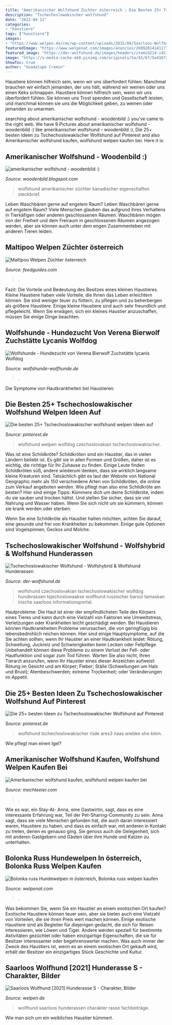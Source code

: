 ```yaml
---
title: "Amerikanischer Wolfshund Züchter österreich : Die Besten 25+ Tschechoslowakischer Wolfshund Welpen Ideen Auf"
description: "Tschechoslowakischer wolfshund"
date: "2022-04-12"
categories:
- "haustiere"
tags: ["haustiere"]
images:
- "https://www.welpen.de/cms/wp-content/uploads/2015/04/Saarloos-Wolfhund.jpg"
featuredImage: "https://www.welpenat.com/images/anuncios/260920141411710636_1.jpg"
featured_image: "https://der-wolfshund.de/images/headers/itemid214-id116.jpg"
image: "https://s-media-cache-ak0.pinimg.com/originals/5a/41/67/5a4167244ea5a3d4d6be00229b66b569.jpg"
ShowToc: true
author: "Guadalupe Cremin"
---
```



Haustiere können hilfreich sein, wenn wir uns überfordert fühlen: Manchmal brauchen wir einfach jemanden, der uns hält, während wir weinen oder uns einen Keks schnappen.
Haustiere können hilfreich sein, wenn wir uns überfordert fühlen. Sie können uns Trost spenden und Gesellschaft leisten, und manchmal können sie uns die Möglichkeit geben, zu weinen oder jemanden zu umarmen.

	

		
searching about amerikanischer wolfshund - woodenbild :) you've came to the right web. We have 9 Pictures about amerikanischer wolfshund - woodenbild :) like amerikanischer wolfshund - woodenbild :), Die 25+ besten Ideen zu Tschechoslowakischer Wolfshund auf Pinterest and also Amerikanischer wolfshund kaufen, wolfshund welpen kaufen bei. Here it is:
		
    
## Amerikanischer Wolfshund - Woodenbild :)

<img loading=lazy src="https://2.bp.blogspot.com/-of7BD4ZCYEk/WpPEJEL5VYI/AAAAAAABf3w/MncH_2WOu4kjFyL81x6TPmsr6hVUFfFuACLcBGAs/s1600/download%2B%25281%2529.jpg" onerror="this.onerror=null;this.src='https://tse4.mm.bing.net/th?id=OIP.qQ31LPurO62sq7tIowTFxQAAAA&amp;pid=15.1';" alt="amerikanischer wolfshund - woodenbild :)">

_Source: woodenbild.blogspot.com_

>wolfshund amerikanischer züchter kanadischer eigenschaften steckbrief. 

	

Leben Waschbären gerne auf engstem Raum?
Leben Waschbären gerne auf engstem Raum? Viele Menschen glauben das aufgrund ihres Verhaltens in Tierkäfigen oder anderen geschlossenen Räumen. Waschbären mögen von der Freiheit und dem Freiraum in geschlossenen Räumen angezogen werden, aber sie können auch unter dem engen Zusammenleben mit anderen Tieren leiden.

    
## Maltipoo Welpen Züchter österreich

<img loading=lazy src="https://i.pinimg.com/originals/51/33/35/51333588f1a15ae22e66dd6c3828b31c.jpg" onerror="this.onerror=null;this.src='https://tse4.mm.bing.net/th?id=OIP.qH6IawkYy5UxZT-6IYNO1gHaNJ&amp;pid=15.1';" alt="Maltipoo Welpen Züchter österreich">

_Source: feedguides.com_

>. 

	

Fazit: Die Vorteile und Bedeutung des Besitzes eines kleinen Haustieres.
Kleine Haustiere haben viele Vorteile, die Ihnen das Leben erleichtern können. Sie sind weniger teuer zu füttern, zu pflegen und zu beherbergen als größere Haustiere. Einige kleine Haustiere sind auch sehr freundlich und pflegeleicht. Wenn Sie erwägen, sich ein kleines Haustier anzuschaffen, müssen Sie einige Dinge beachten.

    
## Wolfshunde - Hundezucht Von Verena Bierwolf Zuchstätte Lycanis Wolfdog

<img loading=lazy src="https://www.wolfshunde-wolfhunde.de/wb_user/41/dateien/E_Welpen/Ethain/Ethain_14.03.13/DSCF7343.jpg" onerror="this.onerror=null;this.src='https://tse3.mm.bing.net/th?id=OIP.6ai6xISOu7Snp0bR42gM8gHaEK&amp;pid=15.1';" alt="Wolfshunde - Hundezucht von Verena Bierwolf Zuchstätte lycanis Wolfdog">

_Source: wolfshunde-wolfhunde.de_

>. 

	

Die Symptome von Hautkrankheiten bei Haustieren:

    
## Die Besten 25+ Tschechoslowakischer Wolfshund Welpen Ideen Auf

<img loading=lazy src="https://s-media-cache-ak0.pinimg.com/originals/5a/41/67/5a4167244ea5a3d4d6be00229b66b569.jpg" onerror="this.onerror=null;this.src='https://tse4.mm.bing.net/th?id=OIP.ECKY0C_xNooZppmHw5UeUQAAAA&amp;pid=15.1';" alt="Die besten 25+ Tschechoslowakischer wolfshund welpen Ideen auf">

_Source: pinterest.de_

>wolfshund welpen wolfdog czechoslovakian tschechoslowakischer. 

	

Was ist eine Schildkröte?
Schildkröten sind ein Haustier, das in vielen Ländern beliebt ist. Es gibt sie in allen Formen und Größen, daher ist es wichtig, die richtige für Ihr Zuhause zu finden. Einige Leute finden Schildkröten süß, andere wiederum denken, dass sie wirklich langsame kleine Kreaturen sind. Tatsächlich gibt es laut der Website von National Geographic mehr als 150 verschiedene Arten von Schildkröten, die online zum Verkauf angeboten werden. Wie pflegt man also eine Schildkröte am besten? Hier sind einige Tipps:
Kümmere dich um deine Schildkröte, indem du sie sauber und trocken hältst. Und stellen Sie sicher, dass sie viel Nahrung und Wasser haben. Wenn Sie sich nicht um sie kümmern, können sie krank werden oder sterben.

Wenn Sie eine Schildkröte als Haustier halten möchten, achten Sie darauf, eine gesunde und frei von Krankheiten zu bekommen. Einige gute Optionen sind Vogelspinnen, Geckos und Molche.

    
## Tschechoslowakischer Wolfshund - Wolfshybrid &amp; Wolfshund Hunderassen

<img loading=lazy src="https://der-wolfshund.de/images/headers/itemid214-id116.jpg" onerror="this.onerror=null;this.src='https://tse2.mm.bing.net/th?id=OIP.xJoEDeF7eFeGeIQBA2T3PgHaEo&amp;pid=15.1';" alt="Tschechoslowakischer Wolfshund - Wolfshybrid &amp; Wolfshund Hunderassen">

_Source: der-wolfshund.de_

>wolfshund czechoslovakian tschechoslowakischer wolfdog hunderassen tsjechoslowaakse wolfhund russischer barsoi tamaskan irische saarloos informationsportal. 

	

Hautprobleme:
Die Haut ist einer der empfindlichsten Teile des Körpers eines Tieres und kann durch eine Vielzahl von Faktoren wie Umweltstress, Verletzungen oder Krankheiten leicht geschädigt werden. Bei Haustieren können Hautkrankheiten Probleme verursachen, die von geringfügig bis lebensbedrohlich reichen können. Hier sind einige Hauptsymptome, auf die Sie achten sollten, wenn Ihr Haustier an einer Hautkrankheit leidet: Rötung, Schwellung, Juckreiz und Schwierigkeiten beim Lecken oder Fellpflege. Unbehandelt können diese Probleme zu einem Verlust der Fell- oder Hautfunktion und sogar zum Tod führen. Warten Sie also nicht, Ihren Tierarzt anzurufen, wenn Ihr Haustier eines dieser Anzeichen aufweist: Rötung im Gesicht und am Körper; Fieber; Ställe (Schwellungen um Hals und Brust); Atembeschwerden; extreme Trockenheit; oder Veränderungen im Appetit.

    
## Die 25+ Besten Ideen Zu Tschechoslowakischer Wolfshund Auf Pinterest

<img loading=lazy src="https://s-media-cache-ak0.pinimg.com/736x/2e/e4/b4/2ee4b4fcc9f2b1a8db4eb1c6c7c606ce.jpg" onerror="this.onerror=null;this.src='https://tse3.mm.bing.net/th?id=OIP.EB-F6LJfvI3Hu5twZjam6AHaLH&amp;pid=15.1';" alt="Die 25+ besten Ideen zu Tschechoslowakischer Wolfshund auf Pinterest">

_Source: pinterest.de_

>wolfshund tschechoslowakischer rüde ares3 haas wiebke oho klein. 

	

Wie pflegt man einen Igel?

    
## Amerikanischer Wolfshund Kaufen, Wolfshund Welpen Kaufen Bei

<img loading=lazy src="https://mochteeier.com/twvdju/M9V8oEEdC_3FwfI9Jh7uaAHaKR.jpg" onerror="this.onerror=null;this.src='https://tse1.mm.bing.net/th?id=OIP.9rF-UOcnLsHj5ANCwo7xjQAAAA&amp;pid=15.1';" alt="Amerikanischer wolfshund kaufen, wolfshund welpen kaufen bei">

_Source: mochteeier.com_

>. 

	

Wie es war, ein Stay-At-
Anna, eine Gastwirtin, sagt, dass es eine interessante Erfahrung war, Teil der Pet-Sharing-Community zu sein. Anna sagt, dass sie viele Menschen gefunden hat, die auch daran interessiert waren, Haustiere zu haben, und dass es einfach war, mit anderen in Kontakt zu treten, denen es genauso ging. Sie genoss auch die Gelegenheit, sich mit anderen Gastgebern und Gästen über ihre Hunde und Katzen zu unterhalten.

    
## Bolonka Russ Hundewelpen In österreich, Bolonka Russ Welpen Kaufen

<img loading=lazy src="https://www.welpenat.com/images/anuncios/260920141411710636_1.jpg" onerror="this.onerror=null;this.src='https://tse1.mm.bing.net/th?id=OIP.wR6pb7rQIubktJinweiSYQHaGj&amp;pid=15.1';" alt="Bolonka russ Hundewelpen in österreich, Bolonka russ welpen kaufen">

_Source: welpenat.com_

>. 

	

Was bekommen Sie, wenn Sie ein Haustier an einem exotischen Ort kaufen?
Exotische Haustiere können teuer sein, aber sie bieten auch eine Vielzahl von Vorteilen, die sie ihren Preis wert machen können. Einige exotische Haustiere sind als Begleiter für diejenigen gedacht, die sich für Reisen interessieren, wie Löwen und Tiger. Andere werden speziell für bestimmte Aktivitäten gezüchtet oder haben einzigartige Eigenschaften, die sie für Besitzer interessanter oder begehrenswerter machen. Was auch immer der Zweck des Haustiers ist, wenn es an einem exotischen Ort gekauft wird, erhält der Besitzer ein einzigartiges Stück Geschichte und Kultur.

    
## Saarloos Wolfhund [2021] Hunderasse S - Charakter, Bilder

<img loading=lazy src="https://www.welpen.de/cms/wp-content/uploads/2015/04/Saarloos-Wolfhund.jpg" onerror="this.onerror=null;this.src='https://tse2.mm.bing.net/th?id=OIP.EP2_8trBavtdESeCdi0SeAHaFd&amp;pid=15.1';" alt="Saarloos Wolfhund [2021] Hunderasse S - Charakter, Bilder">

_Source: welpen.de_

>wolfhund saarloos hunderassen charakter rasse fachbeiträge. 

	

Wie man sich um ein weibliches Haustier kümmert.

